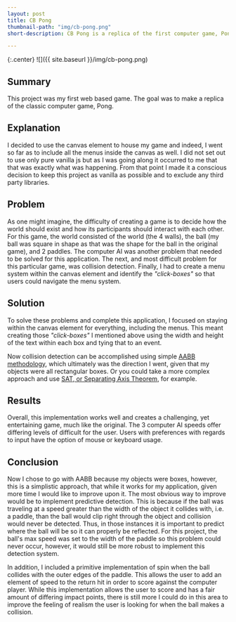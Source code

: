 ```yaml
---
layout: post
title: CB Pong
thumbnail-path: "img/cb-pong.png"
short-description: CB Pong is a replica of the first computer game, Pong.

---
```


{:.center}
![]({{ site.baseurl }}/img/cb-pong.png)

## Summary

This project was my first web based game. The goal was to make a replica of the classic computer game, Pong.

## Explanation

I decided to use the canvas element to house my game and indeed, I went so far as to include all the menus inside the canvas as well.
I did not set out to use only pure vanilla js but as I was going along it occurred to me that that was exactly what was happening. From that point I made it a conscious decision to keep this project as vanilla as possible and to exclude any third party libraries.

## Problem

As one might imagine, the difficulty of creating a game is to decide how the world should exist and how its participants should interact with each other. For this game, the world consisted of the world (the 4 walls), the ball (my ball was square in shape as that was the shape for the ball in the original game), and 2 paddles.
The computer AI was another problem that needed to be solved for this application.
The next, and most difficult problem for this particular game, was collision detection.
Finally, I had to create a menu system within the canvas element and identify the _"click-boxes"_ so that users could navigate the menu system.

## Solution

To solve these problems and complete this application, I focused on staying within the canvas element for everything, including the menus. This meant creating those _"click-boxes"_ I mentioned above using the width and height of the text within each box and tying that to an event.

Now collision detection can be accomplished using simple [AABB methodology](http://stackoverflow.com/questions/22512319/what-is-aabb-collision-detection), which ultimately was the direction I went, given that my objects were all rectangular boxes. Or you could take a more complex approach and use [SAT, or Separating Axis Theorem](http://www.sevenson.com.au/actionscript/sat/), for example.

## Results

Overall, this implementation works well and creates a challenging, yet entertaining game, much like the original. The 3 computer AI speeds offer differing levels of difficult for the user. Users with preferences with regards to input have the option of mouse or keyboard usage.

## Conclusion

Now I chose to go with AABB because my objects were boxes, however, this is a simplistic approach, that while it works for my application, given more time I would like to improve upon it. The most obvious way to improve would be to implement predictive detection. This is because if the ball was traveling at a speed greater than the width of the object it collides with, i.e. a paddle, than the ball would clip right through the object and collision would never be detected. Thus, in those instances it is important to predict where the ball will be so it can properly be reflected. For this project, the ball's max speed was set to the width of the paddle so this problem could never occur, however, it would still be more robust to implement this detection system.

In addition, I included a primitive implementation of spin when the ball collides with the outer edges of the paddle. This allows the user to add an element of speed to the return hit in order to score against the computer player. While this implementation allows the user to score and has a fair amount of differing impact points, there is still more I could do in this area to improve the feeling of realism the user is looking for when the ball makes a collision.
